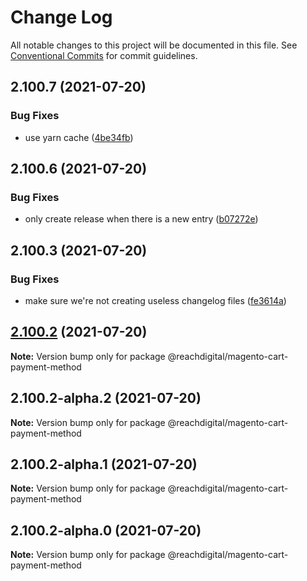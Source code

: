 # Change Log

All notable changes to this project will be documented in this file.
See [Conventional Commits](https://conventionalcommits.org) for commit guidelines.

## 2.100.7 (2021-07-20)


### Bug Fixes

* use yarn cache ([4be34fb](https://github.com/ho-nl/m2-pwa/commit/4be34fbb56cf528ba346de0cbe2c32d102b9960b))





## 2.100.6 (2021-07-20)


### Bug Fixes

* only create release when there is a new entry ([b07272e](https://github.com/ho-nl/m2-pwa/commit/b07272e4e74ee0bec3677e35ce3ee7e02231971a))





## 2.100.3 (2021-07-20)


### Bug Fixes

* make sure we're not creating useless changelog files ([fe3614a](https://github.com/ho-nl/m2-pwa/commit/fe3614a8480c7f1c68d673da2bb84805112a6643))





## [2.100.2](https://github.com/ho-nl/m2-pwa/compare/@reachdigital/magento-cart-payment-method@2.100.2-alpha.2...@reachdigital/magento-cart-payment-method@2.100.2) (2021-07-20)

**Note:** Version bump only for package @reachdigital/magento-cart-payment-method





## 2.100.2-alpha.2 (2021-07-20)

**Note:** Version bump only for package @reachdigital/magento-cart-payment-method





## 2.100.2-alpha.1 (2021-07-20)

**Note:** Version bump only for package @reachdigital/magento-cart-payment-method





## 2.100.2-alpha.0 (2021-07-20)

**Note:** Version bump only for package @reachdigital/magento-cart-payment-method
